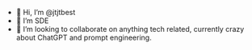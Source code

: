 - 👋 Hi, I’m @jtjtbest
- 👀 I’m SDE
- 💞️ I’m looking to collaborate on anything tech related, currently crazy about ChatGPT and prompt engineering.

<!---
jtjtbest/jtjtbest is a ✨ special ✨ repository because its `README.md` (this file) appears on your GitHub profile.
You can click the Preview link to take a look at your changes.
--->

